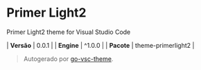 # Primer Light2

Primer Light2 theme for Visual Studio Code

| **Versão** | 0.0.1 |
| **Engine** | ^1.0.0 |
| **Pacote** | theme-primerlight2 |

> Autogerado por [go-vsc-theme](https://github.com/natalbu/go-vsc-theme).
